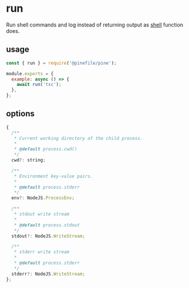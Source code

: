 # run

Run shell commands and log instead of returning output as [shell](./shell.md) function does.

## usage

```js
const { run } = require('@pinefile/pine');

module.exports = {
  example: async () => {
    await run('tsc');
  },
};
```

## options

```js
{
  /**
   * Current working directory of the child process.
   *
   * @default process.cwd()
   */
  cwd?: string;

  /**
   * Environment key-value pairs.
   *
   * @default process.stderr
   */
  env?: NodeJS.ProcessEnv;

  /**
   * stdout write stream
   *
   * @default process.stdout
   */
  stdout?: NodeJS.WriteStream;

  /**
   * stderr write stream
   *
   * @default process.stderr
   */
  stderr?: NodeJS.WriteStream;
};
```
